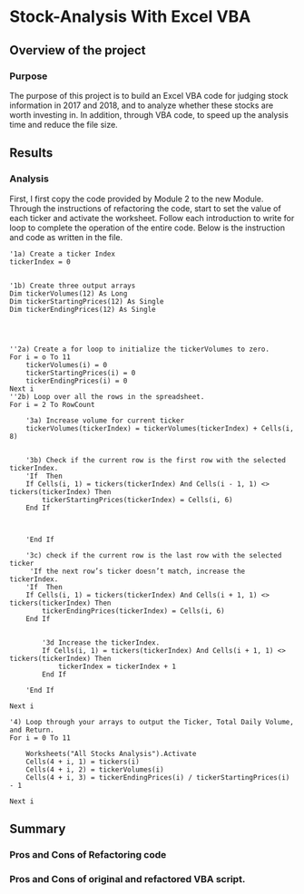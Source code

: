 # Stock-Analysis With Excel VBA
## Overview of the project
### Purpose
The purpose of this project is to build an Excel VBA code for judging stock information in 2017 and 2018, and to analyze whether these stocks are worth investing in. In addition, through VBA code, to speed up the analysis time and reduce the file size.
## Results
### Analysis
First, I first copy the code provided by Module 2 to the new Module. Through the instructions of refactoring the code, start to set the value of each ticker and activate the worksheet. Follow each introduction to write for loop to complete the operation of the entire code. Below is the instruction and code as written in the file.

    '1a) Create a ticker Index
    tickerIndex = 0
    

    '1b) Create three output arrays
    Dim tickerVolumes(12) As Long
    Dim tickerStartingPrices(12) As Single
    Dim tickerEndingPrices(12) As Single
    
    
    
    
    ''2a) Create a for loop to initialize the tickerVolumes to zero.
    For i = o To 11
        tickerVolumes(i) = 0
        tickerStartingPrices(i) = 0
        tickerEndingPrices(i) = 0
    Next i
    ''2b) Loop over all the rows in the spreadsheet.
    For i = 2 To RowCount
    
        '3a) Increase volume for current ticker
        tickerVolumes(tickerIndex) = tickerVolumes(tickerIndex) + Cells(i, 8)
        
        
        '3b) Check if the current row is the first row with the selected tickerIndex.
        'If  Then
        If Cells(i, 1) = tickers(tickerIndex) And Cells(i - 1, 1) <> tickers(tickerIndex) Then
            tickerStartingPrices(tickerIndex) = Cells(i, 6)
        End If
        
            
            
        'End If
        
        '3c) check if the current row is the last row with the selected ticker
         'If the next row’s ticker doesn’t match, increase the tickerIndex.
        'If  Then
        If Cells(i, 1) = tickers(tickerIndex) And Cells(i + 1, 1) <> tickers(tickerIndex) Then
            tickerEndingPrices(tickerIndex) = Cells(i, 6)
        End If
            

            '3d Increase the tickerIndex.
            If Cells(i, 1) = tickers(tickerIndex) And Cells(i + 1, 1) <> tickers(tickerIndex) Then
                tickerIndex = tickerIndex + 1
            End If
            
        'End If
    
    Next i
    
    '4) Loop through your arrays to output the Ticker, Total Daily Volume, and Return.
    For i = 0 To 11
        
        Worksheets("All Stocks Analysis").Activate
        Cells(4 + i, 1) = tickers(i)
        Cells(4 + i, 2) = tickerVolumes(i)
        Cells(4 + i, 3) = tickerEndingPrices(i) / tickerStartingPrices(i) - 1
        
    Next i
    
## Summary 
### Pros and Cons of Refactoring code
### Pros and Cons of original and refactored VBA script.
